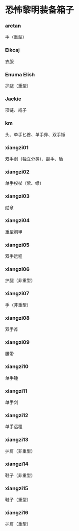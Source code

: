 # 恐怖黎明装备箱子

### arctan
手（重型）

### Eikcaj
衣服

### Enuma Elish
护腿（重型）

### Jackie
项链、戒子

### km
头、单手匕首、单手斧、双手锤

### xiangzi01
双手剑（独立分类）、副手、盾

### xiangzi02
单手权杖（紫、绿）

### xiangzi03
勋章

### xiangzi04
重型胸甲

### xiangzi05
双手远程

### xiangzi06
护腿（非重型）

### xiangzi07
手（非重型）

### xiangzi08
双手斧

### xiangzi09
腰带

### xiangzi10
单手锤

### xiangzi11
单手剑

### xiangzi12
单手远程

### xiangzi13
护肩（非重型）

### xiangzi14
鞋子（非重型）

### xiangzi15
鞋子（重型）

### xiangzi16
护肩（重型）
